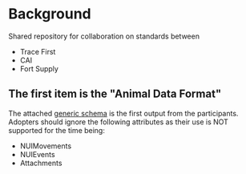 # Background
Shared repository for collaboration on standards between

  * Trace First
  * CAI
  * Fort Supply

## The first item is the "Animal Data Format"
The attached [generic schema](generic.xsd) is the first output from the participants. Adopters should ignore the following attributes as their use is NOT supported for the time being:

 * NUIMovements
 * NUIEvents
 * Attachments

 